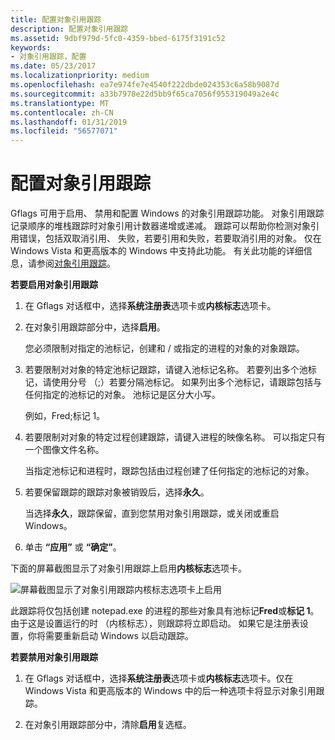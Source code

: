 ```yaml
---
title: 配置对象引用跟踪
description: 配置对象引用跟踪
ms.assetid: 9dbf979d-5fc0-4359-bbed-6175f3191c52
keywords:
- 对象引用跟踪，配置
ms.date: 05/23/2017
ms.localizationpriority: medium
ms.openlocfilehash: ea7e974fe7e4540f222dbde024353c6a58b9087d
ms.sourcegitcommit: a33b7978e22d5bb9f65ca7056f955319049a2e4c
ms.translationtype: MT
ms.contentlocale: zh-CN
ms.lasthandoff: 01/31/2019
ms.locfileid: "56577071"
---
```

# <a name="configuring-object-reference-tracing"></a>配置对象引用跟踪


Gflags 可用于启用、 禁用和配置 Windows 的对象引用跟踪功能。 对象引用跟踪记录顺序的堆栈跟踪时对象引用计数器递增或递减。 跟踪可以帮助你检测对象引用错误，包括双取消引用、 失败，若要引用和失败，若要取消引用的对象。 仅在 Windows Vista 和更高版本的 Windows 中支持此功能。 有关此功能的详细信息，请参阅[对象引用跟踪](object-reference-tracing.md)。

**若要启用对象引用跟踪**

1.  在 Gflags 对话框中，选择**系统注册表**选项卡或**内核标志**选项卡。

2.  在对象引用跟踪部分中，选择**启用**。

    您必须限制对指定的池标记，创建和 / 或指定的进程的对象的对象跟踪。

3.  若要限制对对象的特定池标记跟踪，请键入池标记名称。 若要列出多个池标记，请使用分号 （;）若要分隔池标记。 如果列出多个池标记，请跟踪包括与任何指定的池标记的对象。 池标记是区分大小写。

    例如，Fred;标记 1。

4.  若要限制对对象的特定过程创建跟踪，请键入进程的映像名称。 可以指定只有一个图像文件名称。

    当指定池标记和进程时，跟踪包括由过程创建了任何指定的池标记的对象。

5.  若要保留跟踪的跟踪对象被销毁后，选择**永久**。

    当选择**永久**，跟踪保留，直到您禁用对象引用跟踪，或关闭或重启 Windows。

6.  单击 **“应用”** 或 **“确定”**。

下面的屏幕截图显示了对象引用跟踪上启用**内核标志**选项卡。

![屏幕截图显示了对象引用跟踪内核标志选项卡上启用](images/gflags-obj.png)

此跟踪将仅包括创建 notepad.exe 的进程的那些对象具有池标记**Fred**或**标记 1**。 由于这是设置运行的时 （内核标志），则跟踪将立即启动。 如果它是注册表设置，你将需要重新启动 Windows 以启动跟踪。

**若要禁用对象引用跟踪**

1.  在 Gflags 对话框中，选择**系统注册表**选项卡或**内核标志**选项卡。仅在 Windows Vista 和更高版本的 Windows 中的后一种选项卡将显示对象引用跟踪。

2.  在对象引用跟踪部分中，清除**启用**复选框。

 

 





